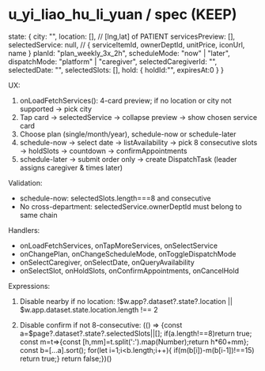 # u_yi_liao_hu_li_yuan / spec (KEEP)

state: {
  city: "",
  location: [], // [lng,lat] of PATIENT
  servicesPreview: [],
  selectedService: null, // { serviceItemId, ownerDeptId, unitPrice, iconUrl, name }
  planId: "plan_weekly_3x_2h",
  scheduleMode: "now" | "later",
  dispatchMode: "platform" | "caregiver",
  selectedCaregiverId: "",
  selectedDate: "",
  selectedSlots: [],
  hold: { holdId:"", expiresAt:0 }
}

UX:
1) onLoadFetchServices(): 4-card preview; if no location or city not supported → pick city
2) Tap card → selectedService → collapse preview → show chosen service card
3) Choose plan (single/month/year), schedule-now or schedule-later
4) schedule-now → select date → listAvailability → pick 8 consecutive slots → holdSlots → countdown → confirmAppointments
5) schedule-later → submit order only → create DispatchTask (leader assigns caregiver & times later)

Validation:
- schedule-now: selectedSlots.length===8 and consecutive
- No cross-department: selectedService.ownerDeptId must belong to same chain

Handlers:
- onLoadFetchServices, onTapMoreServices, onSelectService
- onChangePlan, onChangeScheduleMode, onToggleDispatchMode
- onSelectCaregiver, onSelectDate, onQueryAvailability
- onSelectSlot, onHoldSlots, onConfirmAppointments, onCancelHold

Expressions:
1) Disable nearby if no location:
!$w.app?.dataset?.state?.location || $w.app.dataset.state.location.length !== 2

2) Disable confirm if not 8-consecutive:
(() => {const a=$page?.dataset?.state?.selectedSlots||[]; if(a.length!==8)return true;
 const m=t=>{const [h,mm]=t.split(':').map(Number);return h*60+mm};
 const b=[...a].sort(); for(let i=1;i<b.length;i++){ if(m(b[i])-m(b[i-1])!==15) return true;} return false;})()
